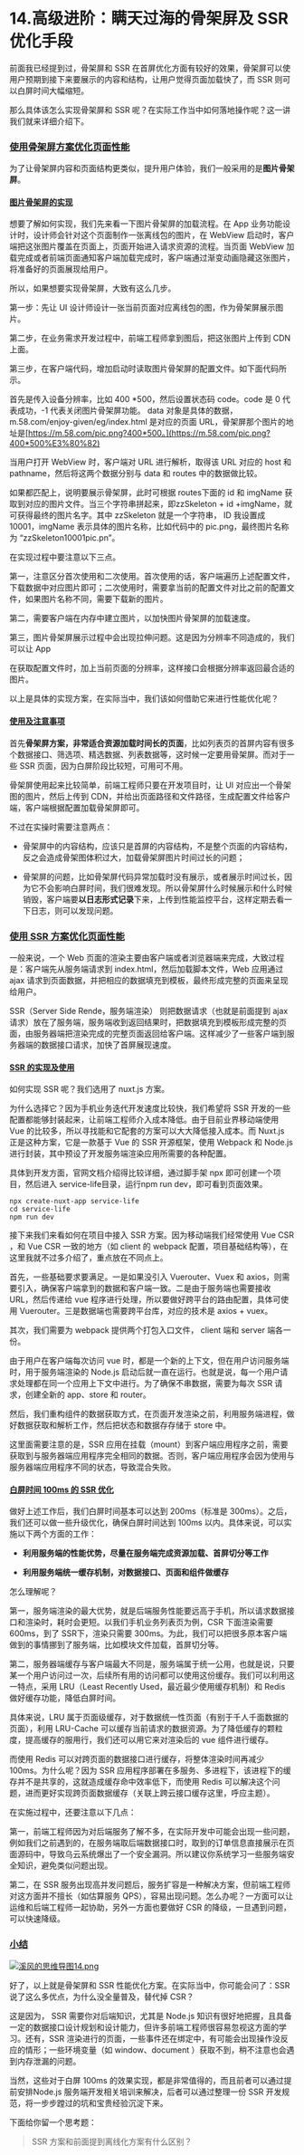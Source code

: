 # 14.高级进阶：瞒天过海的骨架屏及 SSR 优化手段

前面我已经提到过，骨架屏和 SSR 在首屏优化方面有较好的效果，骨架屏可以使用户预期到接下来要展示的内容和结构，让用户觉得页面加载快了，而 SSR 则可以白屏时间大幅缩短。

那么具体该怎么实现骨架屏和 SSR 呢？在实际工作当中如何落地操作呢？这一讲我们就来详细介绍下。

### [使用骨架屏方案优化页面性能](https://github.com/wu529778790/wu529778790.github.io/blob/1a9caf93681bbad1e068dcf9f1e384c07ec89c38/docs/20.%E5%AD%A6%E4%B9%A0%E7%AC%94%E8%AE%B0/40.%E5%89%8D%E7%AB%AF%E6%80%A7%E8%83%BD%E4%BC%98%E5%8C%96%E6%96%B9%E6%B3%95%E4%B8%8E%E5%AE%9E%E6%88%98/14.%E9%AB%98%E7%BA%A7%E8%BF%9B%E9%98%B6%EF%BC%9A%E7%9E%92%E5%A4%A9%E8%BF%87%E6%B5%B7%E7%9A%84%E9%AA%A8%E6%9E%B6%E5%B1%8F%E5%8F%8A%20SSR%20%E4%BC%98%E5%8C%96%E6%89%8B%E6%AE%B5.md#%E4%BD%BF%E7%94%A8%E9%AA%A8%E6%9E%B6%E5%B1%8F%E6%96%B9%E6%A1%88%E4%BC%98%E5%8C%96%E9%A1%B5%E9%9D%A2%E6%80%A7%E8%83%BD)

为了让骨架屏内容和页面结构更类似，提升用户体验，我们一般采用的是**图片骨架屏**。

#### [图片骨架屏的实现](https://github.com/wu529778790/wu529778790.github.io/blob/1a9caf93681bbad1e068dcf9f1e384c07ec89c38/docs/20.%E5%AD%A6%E4%B9%A0%E7%AC%94%E8%AE%B0/40.%E5%89%8D%E7%AB%AF%E6%80%A7%E8%83%BD%E4%BC%98%E5%8C%96%E6%96%B9%E6%B3%95%E4%B8%8E%E5%AE%9E%E6%88%98/14.%E9%AB%98%E7%BA%A7%E8%BF%9B%E9%98%B6%EF%BC%9A%E7%9E%92%E5%A4%A9%E8%BF%87%E6%B5%B7%E7%9A%84%E9%AA%A8%E6%9E%B6%E5%B1%8F%E5%8F%8A%20SSR%20%E4%BC%98%E5%8C%96%E6%89%8B%E6%AE%B5.md#%E5%9B%BE%E7%89%87%E9%AA%A8%E6%9E%B6%E5%B1%8F%E7%9A%84%E5%AE%9E%E7%8E%B0)

想要了解如何实现，我们先来看一下图片骨架屏的加载流程。在 App 业务功能设计时，设计师会针对这个页面制作一张离线包的图片，在 WebView 启动时，客户端把这张图片覆盖在页面上，页面开始进入请求资源的流程。当页面 WebView 加载完成或者前端页面通知客户端加载完成时，客户端通过渐变动画隐藏这张图片，将准备好的页面展现给用户。

所以，如果想要实现骨架屏，大致有这么几步。

第一步：先让 UI 设计师设计一张当前页面对应离线包的图，作为骨架屏展示图片。

第二步，在业务需求开发过程中，前端工程师拿到图后，把这张图片上传到 CDN 上面。

第三步，在客户端代码，增加启动时读取图片骨架屏的配置文件。如下面代码所示。

首先是传入设备分辨率，比如 400 *500，然后设置状态码 code。code 是 0 代表成功，-1 代表关闭图片骨架屏功能。 data 对象是具体的数据，m.58.com/enjoy-given/eg/index.html 是对应的页面 URL，骨架屏那个图片的地址是[https://m.58.com/pic.png?400*500。](https://m.58.com/pic.png?400*500%E3%80%82)

当用户打开 WebView 时，客户端对 URL 进行解析，取得该 URL 对应的 host 和pathname，然后将这两个数据分别与 data 和 routes 中的数据做比较。

如果都匹配上，说明要展示骨架屏，此时可根据 routes下面的 id 和 imgName 获取到对应的图片文件。当三个字符串拼起来，即zzSkeleton + id +imgName，就可获得最终的图片名字。其中 zzSkeleton 就是一个字符串， ID 我设置成 10001，imgName 表示具体的图片名称，比如代码中的 pic.png，最终图片名称为 “zzSkeleton10001pic.pn”。

在实现过程中要注意以下三点。

第一，注意区分首次使用和二次使用。首次使用的话，客户端遍历上述配置文件，下载数据中对应图片即可；二次使用时，需要拿当前的配置文件对比之前的配置文件，如果图片名称不同，需要下载新的图片。

第二，需要客户端在内存中建立图片，以加快图片骨架屏的加载速度。

第三，图片骨架屏展示过程中会出现拉伸问题。这是因为分辨率不同造成的，我们可以让 App

在获取配置文件时，加上当前页面的分辨率，这样接口会根据分辨率返回最合适的图片。

以上是具体的实现方案，在实际当中，我们该如何借助它来进行性能优化呢？

#### [使用及注意事项](https://github.com/wu529778790/wu529778790.github.io/blob/1a9caf93681bbad1e068dcf9f1e384c07ec89c38/docs/20.%E5%AD%A6%E4%B9%A0%E7%AC%94%E8%AE%B0/40.%E5%89%8D%E7%AB%AF%E6%80%A7%E8%83%BD%E4%BC%98%E5%8C%96%E6%96%B9%E6%B3%95%E4%B8%8E%E5%AE%9E%E6%88%98/14.%E9%AB%98%E7%BA%A7%E8%BF%9B%E9%98%B6%EF%BC%9A%E7%9E%92%E5%A4%A9%E8%BF%87%E6%B5%B7%E7%9A%84%E9%AA%A8%E6%9E%B6%E5%B1%8F%E5%8F%8A%20SSR%20%E4%BC%98%E5%8C%96%E6%89%8B%E6%AE%B5.md#%E4%BD%BF%E7%94%A8%E5%8F%8A%E6%B3%A8%E6%84%8F%E4%BA%8B%E9%A1%B9)

首先**骨架屏方案，非常适合资源加载时间长的页面**，比如列表页的首屏内容有很多个数据接口、筛选项、精选数据、列表数据等，这时候一定要用骨架屏。而对于一些 SSR 页面，因为白屏阶段比较短，可用可不用。

骨架屏使用起来比较简单，前端工程师只要在开发项目时，让 UI 对应出一个骨架图的图片，然后上传到 CDN，并给出页面路径和文件路径，生成配置文件给客户端，客户端根据配置加载骨架屏即可。

不过在实操时需要注意两点：

- 骨架屏中的内容结构，应该只是首屏的内容结构，不是整个页面的内容结构，反之会造成骨架图体积过大，加载骨架屏图片时间过长的问题；

- 骨架屏的问题，比如骨架屏代码异常加载时没有展示，或者展示时间过长，因为它不会影响白屏时间，我们很难发现。所以骨架屏什么时候展示和什么时候销毁，客户端要**以日志形式记录**下来，上传到性能监控平台，这样定期去看一下日志，则可以发现问题。

### [使用 SSR 方案优化页面性能](https://github.com/wu529778790/wu529778790.github.io/blob/1a9caf93681bbad1e068dcf9f1e384c07ec89c38/docs/20.%E5%AD%A6%E4%B9%A0%E7%AC%94%E8%AE%B0/40.%E5%89%8D%E7%AB%AF%E6%80%A7%E8%83%BD%E4%BC%98%E5%8C%96%E6%96%B9%E6%B3%95%E4%B8%8E%E5%AE%9E%E6%88%98/14.%E9%AB%98%E7%BA%A7%E8%BF%9B%E9%98%B6%EF%BC%9A%E7%9E%92%E5%A4%A9%E8%BF%87%E6%B5%B7%E7%9A%84%E9%AA%A8%E6%9E%B6%E5%B1%8F%E5%8F%8A%20SSR%20%E4%BC%98%E5%8C%96%E6%89%8B%E6%AE%B5.md#%E4%BD%BF%E7%94%A8-ssr-%E6%96%B9%E6%A1%88%E4%BC%98%E5%8C%96%E9%A1%B5%E9%9D%A2%E6%80%A7%E8%83%BD)

一般来说，一个 Web 页面的渲染主要由客户端或者浏览器端来完成，大致过程是：客户端先从服务端请求到 index.html，然后加载脚本文件，Web 应用通过 ajax 请求到页面数据，并把相应的数据填充到模板，最终形成完整的页面来呈现给用户。

SSR（Server Side Rende，服务端渲染） 则把数据请求（也就是前面提到 ajax 请求）放在了服务端，服务端收到返回结果时，把数据填充到模板形成完整的页面，由服务器端把渲染完成的完整页面返回给客户端。这样减少了一些客户端到服务器端的数据接口请求，加快了首屏展现速度。

#### [SSR 的实现及使用](https://github.com/wu529778790/wu529778790.github.io/blob/1a9caf93681bbad1e068dcf9f1e384c07ec89c38/docs/20.%E5%AD%A6%E4%B9%A0%E7%AC%94%E8%AE%B0/40.%E5%89%8D%E7%AB%AF%E6%80%A7%E8%83%BD%E4%BC%98%E5%8C%96%E6%96%B9%E6%B3%95%E4%B8%8E%E5%AE%9E%E6%88%98/14.%E9%AB%98%E7%BA%A7%E8%BF%9B%E9%98%B6%EF%BC%9A%E7%9E%92%E5%A4%A9%E8%BF%87%E6%B5%B7%E7%9A%84%E9%AA%A8%E6%9E%B6%E5%B1%8F%E5%8F%8A%20SSR%20%E4%BC%98%E5%8C%96%E6%89%8B%E6%AE%B5.md#ssr-%E7%9A%84%E5%AE%9E%E7%8E%B0%E5%8F%8A%E4%BD%BF%E7%94%A8)

如何实现 SSR 呢？我们选用了 nuxt.js 方案。

为什么选择它？因为手机业务迭代开发速度比较快，我们希望将 SSR 开发的一些配置都能够封装起来，让前端工程师介入成本降低。由于目前业界移动端使用 Vue 的比较多，所以寻找能和它配套的方案可以大大降低接入成本。而 Nuxt.js 正是这种方案，它是一款基于 Vue 的 SSR 开源框架，使用 Webpack 和 Node.js 进行封装，其中预设了开发服务端渲染应用所需要的各种配置。

具体到开发方面，官网文档介绍得比较详细，通过脚手架 npx 即可创建一个项目，然后进入 service-life目录，运行npm run dev，即可看到页面效果。

```
npx create-nuxt-app service-life
cd service-life
npm run dev
```

接下来我们来看如何在项目中接入 SSR 方案。因为移动端我们经常使用 Vue CSR ，和 Vue CSR 一致的地方（如 client 的 webpack 配置，项目基础结构等），在这里我就不过多介绍了，重点放在不同点上。

首先，一些基础要求要满足。一是如果没引入 Vuerouter、Vuex 和 axios，则需要引入，确保客户端拿到的数据和客户端一致。二是由于服务端也需要接收 URL，然后传递给 vue 程序进行处理，所以要做好跨平台的路由配置，具体可使用 Vuerouter。三是数据端也需要跨平台库，对应的技术是 axios + vuex。

其次，我们需要为 webpack 提供两个打包入口文件， client 端和 server 端各一份。

由于用户在客户端每次访问 vue 时，都是一个新的上下文，但在用户访问服务端时，用于服务端渲染的 Node.js 启动后就一直在运行。也就是说，每一个用户请求处理都在同一个应用上下文中进行。为了确保不串数据，需要为每次 SSR 请求，创建全新的 app、store 和 router。

然后，我们重构组件的数据获取方式，在页面开发渲染之前，利用服务端进程，做好数据获取和解析工作，然后把状态和数据存存储于 store 中。

这里面需要注意的是，SSR 应用在挂载（mount）到客户端应用程序之前，需要获取到与服务器端应用程序完全相同的数据。否则，客户端应用程序会因为使用与服务器端应用程序不同的状态，导致混合失败。

#### [白屏时间 100ms 的 SSR 优化](https://github.com/wu529778790/wu529778790.github.io/blob/1a9caf93681bbad1e068dcf9f1e384c07ec89c38/docs/20.%E5%AD%A6%E4%B9%A0%E7%AC%94%E8%AE%B0/40.%E5%89%8D%E7%AB%AF%E6%80%A7%E8%83%BD%E4%BC%98%E5%8C%96%E6%96%B9%E6%B3%95%E4%B8%8E%E5%AE%9E%E6%88%98/14.%E9%AB%98%E7%BA%A7%E8%BF%9B%E9%98%B6%EF%BC%9A%E7%9E%92%E5%A4%A9%E8%BF%87%E6%B5%B7%E7%9A%84%E9%AA%A8%E6%9E%B6%E5%B1%8F%E5%8F%8A%20SSR%20%E4%BC%98%E5%8C%96%E6%89%8B%E6%AE%B5.md#%E7%99%BD%E5%B1%8F%E6%97%B6%E9%97%B4-100ms-%E7%9A%84-ssr-%E4%BC%98%E5%8C%96)

做好上述工作后，我们白屏时间基本可以达到 200ms（标准是 300ms）。之后，我们还可以做一些升级优化，确保白屏时间达到 100ms 以内。具体来说，可以实施以下两个方面的工作：

- **利用服务端的性能优势，尽量在服务端完成资源加载、首屏切分等工作**

- **利用服务端统一缓存机制，对数据接口、页面和组件做缓存**

怎么理解呢？

第一，服务端渲染的最大优势，就是后端服务性能要远高于手机，所以请求数据接口和渲染时，耗时会更短。以我们手机业务列表页为例，CSR 下面渲染需要 600ms，到了 SSR下，渲染只需要 300ms。为此，我们可以把很多原本客户端做到的事情挪到了服务端，比如模块文件加载，首屏切分等。

第二，服务器端缓存与客户端最大不同是，服务端属于统一公用，也就是说，只要某一个用户访问过一次，后续所有用的访问都可以使用这份缓存。我们可以利用这一特点，采用 LRU（Least Recently Used，最近最少使用缓存机制）和 Redis 做好缓存功能，降低白屏时间。

具体来说，LRU 属于页面级缓存，对于数据统一性页面（有别于千人千面数据的页面），利用 LRU-Cache 可以缓存当前请求的数据资源。为了降低缓存的颗粒度，提高缓存的服用行，我们还可以用它来对渲染后的 vue 组件进行缓存。

而使用 Redis 可以对跨页面的数据接口进行缓存，将整体渲染时间再减少 100ms。为什么呢？因为 SSR 应用程序部署在多服务、多进程下，该进程下的缓存并不是共享的，这就造成缓存命中效率低下，而使用 Redis 可以解决这个问题，进而更好实现跨页面数据缓存（关联上跨云接口缓存这里，呼应主题）。

在实施过程中，还要注意以下几点：

第一，前端工程师因为对后端服务了解不多，在实际开发中可能会出现一些问题，例如我们之前遇到的，在服务端取后端数据接口时，取到的订单信息直接展示在页面源码中，导致乌云系统爆出了一个安全漏洞。所以建议你系统学习一些服务端安全知识，避免类似问题出现。

第二，在 SSR 服务出现高并发问题后，服务扩容是一种解决方案，但前端工程师对这方面并不擅长（如估算服务 QPS），容易出现问题。怎么办呢？一方面可以让运维和后端工程师一起协助，另外一方面也要做好 CSR 的降级，一旦遇到问题，可以快速降级。

### [小结](https://github.com/wu529778790/wu529778790.github.io/blob/1a9caf93681bbad1e068dcf9f1e384c07ec89c38/docs/20.%E5%AD%A6%E4%B9%A0%E7%AC%94%E8%AE%B0/40.%E5%89%8D%E7%AB%AF%E6%80%A7%E8%83%BD%E4%BC%98%E5%8C%96%E6%96%B9%E6%B3%95%E4%B8%8E%E5%AE%9E%E6%88%98/14.%E9%AB%98%E7%BA%A7%E8%BF%9B%E9%98%B6%EF%BC%9A%E7%9E%92%E5%A4%A9%E8%BF%87%E6%B5%B7%E7%9A%84%E9%AA%A8%E6%9E%B6%E5%B1%8F%E5%8F%8A%20SSR%20%E4%BC%98%E5%8C%96%E6%89%8B%E6%AE%B5.md#%E5%B0%8F%E7%BB%93)

[![溪风的思维导图14.png](https://camo.githubusercontent.com/2da6b94db896b6a944c1296c256468423502d8ac6bc6fd4c60f60f54479255fd/68747470733a2f2f73302e6c677374617469632e636f6d2f692f696d616765362f4d30302f33322f43322f4367703948574275587a6941414134444141493651482d64756c593430342e706e67)](https://camo.githubusercontent.com/2da6b94db896b6a944c1296c256468423502d8ac6bc6fd4c60f60f54479255fd/68747470733a2f2f73302e6c677374617469632e636f6d2f692f696d616765362f4d30302f33322f43322f4367703948574275587a6941414134444141493651482d64756c593430342e706e67)

好了，以上就是骨架屏和 SSR 性能优化方案。在实际当中，你可能会问了：SSR 说了这么多优点，为什么没全量普及，替代掉 CSR？

这是因为， SSR 需要你对后端知识，尤其是 Node.js 知识有很好地把握，且具备一定的数据接口设计规划和设计能力，但许多前端工程师很容易忽视这方面的学习。还有，SSR 渲染进行的页面，一些事件还在绑定中，有可能会出现操作没反应的情形；一些环境变量（如 window、document ）获取不到，稍不注意也会遇到内存泄漏的问题。

当然，这些对于白屏 100ms 的效果实现，都是非常值得的，而且前者可以通过提前安排Node.js 服务端开发相关培训来解决，后者可以通过整理一份 SSR 开发规范，将一步步蹚过的坑和宝贵经验沉淀下来。

下面给你留一个思考题：

> SSR 方案和前面提到离线化方案有什么区别？
